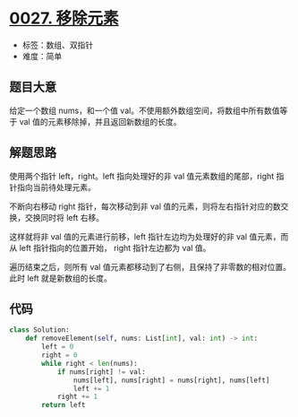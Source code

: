 # [0027. 移除元素](https://leetcode-cn.com/problems/remove-element/)

- 标签：数组、双指针
- 难度：简单

## 题目大意

给定一个数组 nums，和一个值 val。不使用额外数组空间，将数组中所有数值等于 val 值的元素移除掉，并且返回新数组的长度。

## 解题思路

使用两个指针 left，right。left 指向处理好的非 val 值元素数组的尾部，right 指针指向当前待处理元素。

不断向右移动 right 指针，每次移动到非 val 值的元素，则将左右指针对应的数交换，交换同时将 left 右移。

这样就将非 val 值的元素进行前移，left 指针左边均为处理好的非 val 值元素，而从 left 指针指向的位置开始， right 指针左边都为 val 值。

遍历结束之后，则所有 val 值元素都移动到了右侧，且保持了非零数的相对位置。此时 left 就是新数组的长度。

## 代码

```Python
class Solution:
    def removeElement(self, nums: List[int], val: int) -> int:
        left = 0
        right = 0
        while right < len(nums):
            if nums[right] != val:
                nums[left], nums[right] = nums[right], nums[left]
                left += 1
            right += 1
        return left
```

